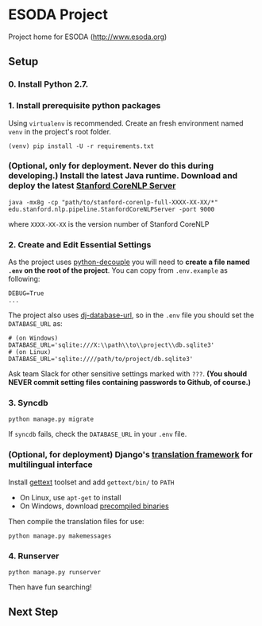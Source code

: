 # ESODA Project
Project home for ESODA (http://www.esoda.org)

## Setup
### 0. Install Python 2.7.

### 1. Install prerequisite python packages

Using `virtualenv` is recommended. Create an fresh environment named `venv` in the project's root folder.

```shell
(venv) pip install -U -r requirements.txt
```

### (Optional, only for deployment. Never do this during developing.) Install the latest Java runtime. Download and deploy the latest [Stanford CoreNLP Server](http://stanfordnlp.github.io/CoreNLP/corenlp-server.html)

```shell
java -mx8g -cp "path/to/stanford-corenlp-full-XXXX-XX-XX/*" edu.stanford.nlp.pipeline.StanfordCoreNLPServer -port 9000
```

where `XXXX-XX-XX` is the version number of Stanford CoreNLP

### 2. Create and Edit Essential Settings
As the project uses [python-decouple](https://github.com/henriquebastos/python-decouple) you will need to **create a file named `.env` on the root of the project**. You can copy from `.env.example` as following:

```
DEBUG=True
...
```

The project also uses [dj-database-url](https://pypi.python.org/pypi/dj-database-url/), so in the `.env` file you should set the `DATABASE_URL` as:

```
# (on Windows)
DATABASE_URL='sqlite:///X:\\path\\to\\project\\db.sqlite3'
# (on Linux)
DATABASE_URL='sqlite:////path/to/project/db.sqlite3'
```

Ask team Slack for other sensitive settings marked with `???`. **(You should NEVER commit setting files containing passwords to Github, of course.)**

### 3. Syncdb

```shell 
python manage.py migrate
```

If `syncdb` fails, check the `DATABASE_URL` in your `.env` file.

### (Optional, for deployment) Django's [translation framework](https://docs.djangoproject.com/en/dev/topics/i18n/translation/) for multilingual interface

Install [gettext](https://www.gnu.org/software/gettext/) toolset and add `gettext/bin/` to `PATH`

* On Linux, use `apt-get` to install
* On Windows, download [precompiled binaries](https://mlocati.github.io/articles/gettext-iconv-windows.html)

Then compile the translation files for use:

```shell
python manage.py makemessages
```


### 4. Runserver

```shell
python manage.py runserver
```

Then have fun searching!

## Next Step

